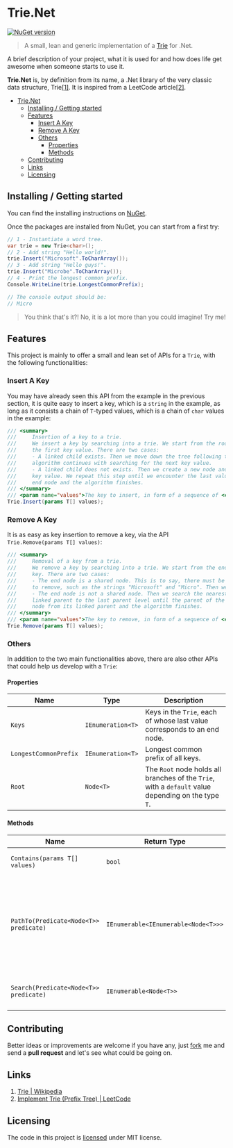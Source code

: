 # Trie.Net

[![NuGet version](https://badge.fury.io/nu/Trie.Net.Standard.svg)](https://badge.fury.io/nu/Trie.Net.Standard)

> A small, lean and generic implementation of a [Trie](https://en.wikipedia.org/w/index.php?title=Trie&oldid=897578302) for .Net.

A brief description of your project, what it is used for and how does life get
awesome when someone starts to use it.

**Trie.Net** is, by definition from its name, a .Net library of the very classic data structure, Trie[[1]](#links). It is inspired from a LeetCode article[[2]](#links).

- [Trie.Net](#trienet)
  - [Installing / Getting started](#installing--getting-started)
  - [Features](#features)
    - [Insert A Key](#insert-a-key)
    - [Remove A Key](#remove-a-key)
    - [Others](#others)
      - [Properties](#properties)
      - [Methods](#methods)
  - [Contributing](#contributing)
  - [Links](#links)
  - [Licensing](#licensing)

## Installing / Getting started

You can find the installing instructions on [NuGet](https://www.nuget.org/packages/Trie.Net.Standard/).

Once the packages are installed from NuGet, you can start from a first try:

```csharp
// 1 - Instantiate a word tree.
var trie = new Trie<char>();
// 2 - Add string "Hello world!".
trie.Insert("Microsoft".ToCharArray());
// 3 - Add string "Hello guys!".
trie.Insert("Microbe".ToCharArray());
// 4 - Print the longest common prefix.
Console.WriteLine(trie.LongestCommonPrefix);

// The console output should be:
// Micro
```

> You think that's it?! No, it is a lot more than you could imagine! Try me!

## Features

This project is mainly to offer a small and lean set of APIs for a `Trie`, with the following functionalities:

### Insert A Key

You may have already seen this API from the example in the previous section, it is quite easy to insert a key, which is a `string` in the example, as long as it consists a chain of `T`-typed values, which is a chain of `char` values in the example:

```csharp
/// <summary>
///     Insertion of a key to a trie.
///     We insert a key by searching into a trie. We start from the root and search a linked child, which corresponds to
///     the first key value. There are two cases:
///     - A linked child exists. Then we move down the tree following the linked children to the next child level. The
///     algorithm continues with searching for the next key value.
///     - A linked child does not exists. Then we create a new node and link it with the parent's link matching the current
///     key value. We repeat this step until we encounter the last value of the key, then we mark the current node as an
///     end node and the algorithm finishes.
/// </summary>
/// <param name="values">The key to insert, in form of a sequence of <code>T</code>-typed values.</param>
Trie.Insert(params T[] values);
```

### Remove A Key

It is as easy as key insertion to remove a key, via the API `Trie.Remove(params T[] values)`:

```csharp
/// <summary>
///     Removal of a key from a trie.
///     We remove a key by searching into a trie. We start from the end node, which corresponds to the last value of the
///     key. There are two cases:
///     - The end node is a shared node. This is to say, there must be at least one other key that is prefixed by the key
///     to remove, such as the strings "Microsoft" and "Micro". Then we just remove the end mark of the current node.
///     - The end node is not a shared node. Then we search the nearest shared parent by moving up the tree following the
///     linked parent to the last parent level until the parent of the node has more than one child, then we remove the
///     node from its linked parent and the algorithm finishes.
/// </summary>
/// <param name="values">The key to remove, in form of a sequence of <code>T</code>-typed values.</param>
Trie.Remove(params T[] values);
```

### Others

In addition to the two main functionalities above, there are also other APIs that could help us develop with a `Trie`:

#### Properties

| Name                  | Type              | Description                                                                                         |
| --------------------- | ----------------- | --------------------------------------------------------------------------------------------------- |
| `Keys`                | `IEnumeration<T>` | Keys in the `Trie`, each of whose last value corresponds to an end node.                            |
| `LongestCommonPrefix` | `IEnumeration<T>` | Longest common prefix of all keys.                                                                  |
| `Root`                | `Node<T>`         | The `Root` node holds all branches of the `Trie`, with a `default` value depending on the type `T`. |

#### Methods

| Name                                   | Return Type                         | Description                                                                                                                                                                                                                       |
| -------------------------------------- | ----------------------------------- | --------------------------------------------------------------------------------------------------------------------------------------------------------------------------------------------------------------------------------- |
| `Contains(params T[] values)`          | `bool`                              | Check the existence of a key.                                                                                                                                                                                                     |
| `PathTo(Predicate<Node<T>> predicate)` | `IEnumerable<IEnumerable<Node<T>>>` | Returns a list of path from the `Root` to a predicable node. The parameter `predicate` is a [`Predicate<Node<T>`](https://docs.microsoft.com/en-us/dotnet/api/system.predicate-1) defining the criteria to predicate a `Node<T>`. |
| `Search(Predicate<Node<T>> predicate)` | `IEnumerable<Node<T>>`              | Returns a list of node that satisfies the criteria of predicable node.                                                                                                                                                            |

## Contributing

Better ideas or improvements are welcome if you have any, just [fork](https://github.com/jingkecn/Trie.Net) me and send a **pull request** and let's see what could be going on.

## Links

1. [Trie | Wikipedia](https://en.wikipedia.org/w/index.php?title=Trie&oldid=897578302)
2. [Implement Trie (Prefix Tree) | LeetCode](https://leetcode.com/articles/implement-trie-prefix-tree/)

## Licensing

The code in this project is [licensed](LICENSE) under MIT license.
